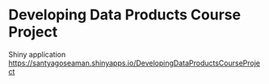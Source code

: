 # Developing Data Products Course Project
Shiny application
https://santyagoseaman.shinyapps.io/DevelopingDataProductsCourseProject
